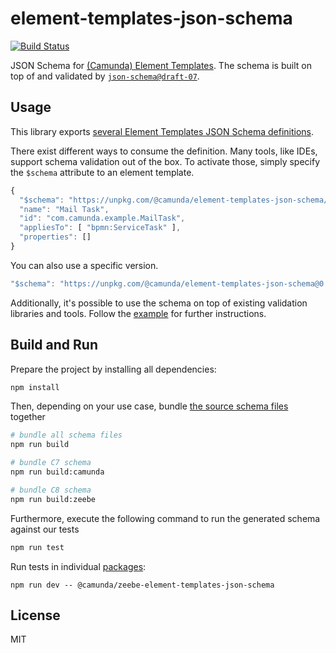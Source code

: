 # element-templates-json-schema

[![Build Status](https://img.shields.io/github/workflow/status/camunda/element-templates-json-schema/CI)](https://github.com/camunda/element-templates-json-schema/actions?query=workflow%3ACI)


JSON Schema for [(Camunda) Element Templates](https://docs.camunda.io/docs/components/modeler/desktop-modeler/element-templates/about-templates/). The schema is built on top of and validated by [`json-schema@draft-07`](https://json-schema.org/draft-07/json-schema-release-notes.html).


## Usage

This library exports [several Element Templates JSON Schema definitions](./packages).

There exist different ways to consume the definition. Many tools, like IDEs, support schema validation out of the box. To activate those, simply specify the `$schema` attribute to an element template.

```js
{
  "$schema": "https://unpkg.com/@camunda/element-templates-json-schema/resources/schema.json",
  "name": "Mail Task",
  "id": "com.camunda.example.MailTask",
  "appliesTo": [ "bpmn:ServiceTask" ],
  "properties": []
}
```

You can also use a specific version.

```js
"$schema": "https://unpkg.com/@camunda/element-templates-json-schema@0.1.0/resources/schema.json"
```

Additionally, it's possible to use the schema on top of existing validation libraries and tools. Follow the [example](./example) for further instructions.


## Build and Run

Prepare the project by installing all dependencies:

```sh
npm install
```

Then, depending on your use case, bundle [the source schema files](./packages) together

```sh
# bundle all schema files
npm run build

# bundle C7 schema
npm run build:camunda

# bundle C8 schema
npm run build:zeebe
```

Furthermore, execute the following command to run the generated schema against our tests

```sh
npm run test
```

Run tests in individual [packages](./packages):

```
npm run dev -- @camunda/zeebe-element-templates-json-schema
```

## License

MIT

